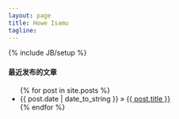 ```yaml
---
layout: page
title: Howe Isamu
tagline: 
---
```

{% include JB/setup %}

#### 最近发布的文章

<ul class="posts">
  {% for post in site.posts %}
    <li><span>{{ post.date | date_to_string }}</span> &raquo; <a href="{{ BASE_PATH }}{{ post.url }}">{{ post.title }}</a></li>
  {% endfor %}
</ul>
